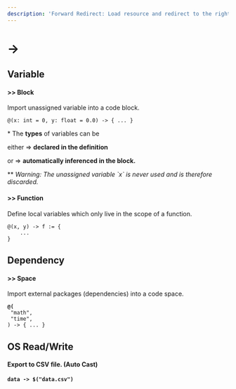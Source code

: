 ```yaml
---
description: 'Forward Redirect: Load resource and redirect to the right.'
---
```


# ->

## Variable

#### >> Block

Import unassigned variable into a code block.

```
@(x: int = 0, y: float = 0.0) -> { ... }
```

\* The **types** of variables can be&#x20;

&#x20;   either => **declared in the definition**&#x20;

&#x20;   or => **automatically inferenced in the block.**

\*\* _Warning: The unassigned variable \`x\` is never used and is therefore discarded._

#### >> Function

Define local variables which only live in the scope of a function.

```
@(x, y) -> f := {
    ...
}
```

## Dependency

#### >> Space

Import external packages (dependencies) into a code space.

<pre><code><strong>@(
</strong> "math", 
 "time",
) -> { ... }
</code></pre>

## OS Read/Write

#### Export to CSV file. (Auto Cast)

<pre><code><strong>data -> $("data.csv")
</strong></code></pre>
